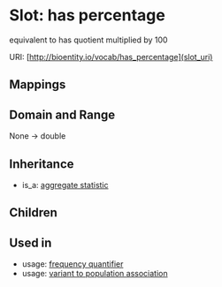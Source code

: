 # Slot: has percentage


equivalent to has quotient multiplied by 100

URI: [http://bioentity.io/vocab/has_percentage](slot_uri)
## Mappings

## Domain and Range

None -> double
## Inheritance

 *  is_a: [aggregate statistic](aggregate_statistic.md)
## Children

## Used in

 *  usage: [frequency quantifier](FrequencyQuantifier.md)
 *  usage: [variant to population association](VariantToPopulationAssociation.md)
